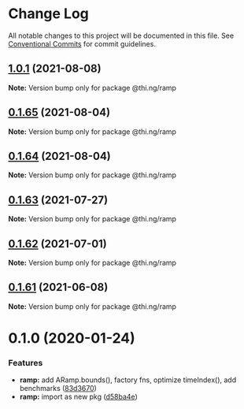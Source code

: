 # Change Log

All notable changes to this project will be documented in this file.
See [Conventional Commits](https://conventionalcommits.org) for commit guidelines.

## [1.0.1](https://github.com/thi-ng/umbrella/compare/@thi.ng/ramp@0.1.65...@thi.ng/ramp@1.0.1) (2021-08-08)

**Note:** Version bump only for package @thi.ng/ramp





## [0.1.65](https://github.com/thi-ng/umbrella/compare/@thi.ng/ramp@0.1.64...@thi.ng/ramp@0.1.65) (2021-08-04)

**Note:** Version bump only for package @thi.ng/ramp





## [0.1.64](https://github.com/thi-ng/umbrella/compare/@thi.ng/ramp@0.1.63...@thi.ng/ramp@0.1.64) (2021-08-04)

**Note:** Version bump only for package @thi.ng/ramp





## [0.1.63](https://github.com/thi-ng/umbrella/compare/@thi.ng/ramp@0.1.62...@thi.ng/ramp@0.1.63) (2021-07-27)

**Note:** Version bump only for package @thi.ng/ramp





## [0.1.62](https://github.com/thi-ng/umbrella/compare/@thi.ng/ramp@0.1.61...@thi.ng/ramp@0.1.62) (2021-07-01)

**Note:** Version bump only for package @thi.ng/ramp





## [0.1.61](https://github.com/thi-ng/umbrella/compare/@thi.ng/ramp@0.1.60...@thi.ng/ramp@0.1.61) (2021-06-08)

**Note:** Version bump only for package @thi.ng/ramp





# 0.1.0 (2020-01-24)

### Features

* **ramp:** add ARamp.bounds(), factory fns, optimize timeIndex(), add benchmarks ([83d3670](https://github.com/thi-ng/umbrella/commit/83d3670c7322fd2b47c27e0bda896b9ab83ffd7c))
* **ramp:** import as new pkg ([d58ba4e](https://github.com/thi-ng/umbrella/commit/d58ba4ed4d2ba76ca9c748cf23fcd86a0ff9cca7))
